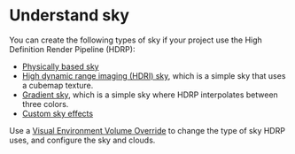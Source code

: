# Understand sky

You can create the following types of sky if your project use the High Definition Render Pipeline (HDRP):

- [Physically based sky](create-a-physically-based-sky.md)
- [High dynamic range imaging (HDRI) sky](create-an-hdri-sky.md), which is a simple sky that uses a cubemap texture.
- [Gradient sky](create-a-gradient-sky.md), which is a simple sky where HDRP interpolates between three colors.
- [Custom sky effects](create-a-custom-sky.md)

Use a [Visual Environment Volume Override](visual-environment-volume-override-reference.md) to change the type of sky HDRP uses, and configure the sky and clouds.
